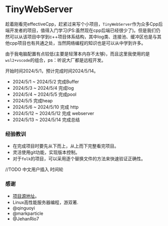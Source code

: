 # TinyWebServer

趁着刚看完effectiveCpp，赶紧过来写个小项目，`TinyWebServer`作为众多Cpp后端开发者的项目，值得入门学习(PS:虽然现在cpp后端已经很少了)。但是我们仍然可以从该项目中学到c++项目体系结构，其中log类、连接池、缓冲区也是与其他cpp项目也有共通之处，当然网络编程的知识也是可以从中学到许多。

由于我电脑配置有点较低(主要是轻薄本内存不太够)，而且这里我使用的是`wsl2+vscode`的组合，ps：听说大厂都是远程开发。

开始时间2024/5/1，预计完成时间2024/5/14。

- 2024/5/1 ~ 2024/5/2 完成Buffer
- 2024/5/3 ~ 2024/5/4 完成log
- 2024/5/4 ~ 2024/5/5 完成pool
- 2024/5/5 完成heap
- 2024/5/6 ~ 2024/5/10 完成 http
- 2024/5/12 ~ 2024/5/12 完成 webserver
- 2024/5/13 ~ 2024/5/14 完成总结





### 经验教训

- 在完成项目时要先从下而上，从上而下完整看完项目。
- 灵活使用git功能，实现版本控制。
- 对于`folk`的项目，可以采用逐个替换文件的方法来快速验证正确性。





//TODO	中文用户插入	时间轮



### 感谢
- [项目源地址](https://github.com/markparticle/WebServer)。
- Linux高性能服务器编程，游双著.
- @qinguoyi
- @markparticle
- @JehanRio7
